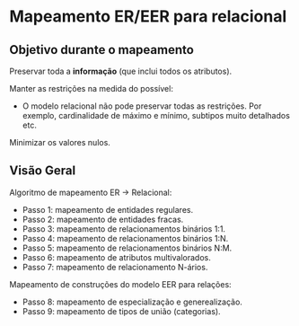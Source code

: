 # Mapeamento ER/EER para relacional

## Objetivo durante o mapeamento

Preservar toda a **informação** (que inclui todos os atributos).

Manter as restrições na medida do possível:
* O modelo relacional não pode preservar todas as restrições. Por exemplo, cardinalidade de máximo e mínimo, subtipos muito detalhados etc.

Minimizar os valores nulos.

## Visão Geral

Algoritmo de mapeamento ER -> Relacional:
* Passo 1: mapeamento de entidades regulares.
* Passo 2: mapeamento de entidades fracas.
* Passo 3: mapeamento de relacionamentos binários 1:1.
* Passo 4: mapeamento de relacionamentos binários 1:N.
* Passo 5: mapeamento de relacionamentos binários N:M.
* Passo 6: mapeamento de atributos multivalorados.
* Passo 7: mapeamento de relacionamento N-ários.

Mapeamento de construções do modelo EER para relações:
* Passo 8: mapeamento de especialização e generealização.
* Passo 9: mapeamento de tipos de união (categorias).

